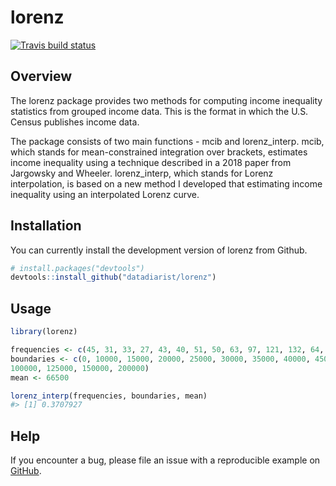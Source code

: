 
<!-- README.md is generated from README.Rmd. Please edit that file -->

# lorenz

<!-- badges: start -->

[![Travis build
status](https://travis-ci.com/datadiarist/lorenz.svg?branch=master)](https://travis-ci.com/datadiarist/lorenz.svg?token=FKe5Y6rhxscJvKHWjpxN&branch=master)
<!-- badges: end -->

## Overview

The lorenz package provides two methods for computing income inequality
statistics from grouped income data. This is the format in which the
U.S. Census publishes income data.

The package consists of two main functions - mcib and lorenz\_interp.
mcib, which stands for mean-constrained integration over brackets,
estimates income inequality using a technique described in a 2018 paper
from Jargowsky and Wheeler. lorenz\_interp, which stands for Lorenz
interpolation, is based on a new method I developed that estimating
income inequality using an interpolated Lorenz curve.

## Installation

You can currently install the development version of lorenz from Github.

``` r
# install.packages("devtools")
devtools::install_github("datadiarist/lorenz")
```

## Usage

``` r
library(lorenz)

frequencies <- c(45, 31, 33, 27, 43, 40, 51, 50, 63, 97, 121, 132, 64, 54, 32, 12)
boundaries <- c(0, 10000, 15000, 20000, 25000, 30000, 35000, 40000, 45000, 50000, 60000, 75000,
100000, 125000, 150000, 200000)
mean <- 66500

lorenz_interp(frequencies, boundaries, mean)
#> [1] 0.3707927
```

## Help

If you encounter a bug, please file an issue with a reproducible example
on [GitHub](https://github.com/datadiarist/lorenz/issues).
